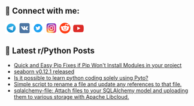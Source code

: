 ## 🔎 Connect with me:
[<img src="https://github.com/bullbesh/bullbesh/blob/main/images/Telegram.png" width="32" height="32" />](https://t.me/bullbesh)
[<img src="https://github.com/bullbesh/bullbesh/blob/main/images/VK.png" width="32" height="32" />](https://vk.com/bullbesh)
[<img src="https://github.com/bullbesh/bullbesh/blob/main/images/Twitter.png" width="32" height="32" />](https://twitter.com/bullbesh1)
[<img src="https://github.com/bullbesh/bullbesh/blob/main/images/Instagram.png" width="32" height="32" />](https://www.instagram.com/bullbesh)
[<img src="https://github.com/bullbesh/bullbesh/blob/main/images/Reddit.png" width="32" height="32" />](https://www.reddit.com/user/bullbesh)
[<img src="https://github.com/bullbesh/bullbesh/blob/main/images/YouTube.png" width="32" height="32" />](https://www.youtube.com/channel/UCtfjRs6uzgq5mfm8S06WTcg)

## 📕 Latest r/Python Posts
<!-- BLOG-POST-LIST:START -->
- [Quick and Easy Pip Fixes if Pip Won&#39;t Install Modules in your project](https://www.reddit.com/r/Python/comments/y77r3l/quick_and_easy_pip_fixes_if_pip_wont_install/)
- [seaborn v0.12.1 released](https://www.reddit.com/r/Python/comments/y76oxi/seaborn_v0121_released/)
- [Is it possible to learn python coding solely using Pyto?](https://www.reddit.com/r/Python/comments/y76h37/is_it_possible_to_learn_python_coding_solely/)
- [Simple script to rename a file and update any references to that file.](https://www.reddit.com/r/Python/comments/y74dbb/simple_script_to_rename_a_file_and_update_any/)
- [sqlalchemy-file: Attach files to your SQLAlchemy model and uploading them to various storage with Apache Libcloud.](https://www.reddit.com/r/Python/comments/y742xo/sqlalchemyfile_attach_files_to_your_sqlalchemy/)
<!-- BLOG-POST-LIST:END -->
